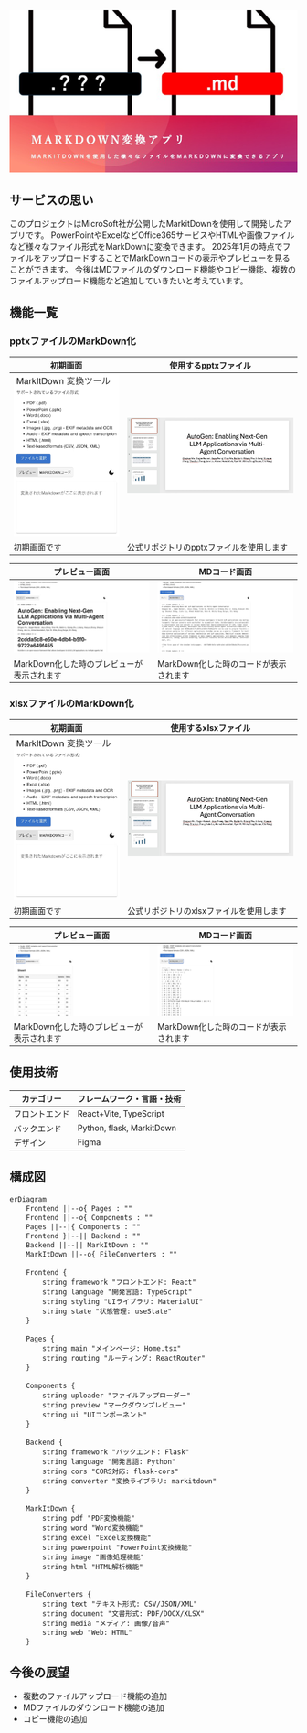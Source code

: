 ![alt text](image.png)

## サービスの思い
このプロジェクトはMicroSoft社が公開したMarkitDownを使用して開発したアプリです。
PowerPointやExcelなどOffice365サービスやHTMLや画像ファイルなど様々なファイル形式をMarkDownに変換できます。
2025年1月の時点でファイルをアップロードすることでMarkDownコードの表示やプレビューを見ることができます。
今後はMDファイルのダウンロード機能やコピー機能、複数のファイルアップロード機能など追加していきたいと考えています。

## 機能一覧
### pptxファイルのMarkDown化
| 初期画面 | 使用するpptxファイル |
| --- | --- |
|![alt text](image-4.png)|![alt text](image-1.png)|
|初期画面です|公式リポジトリのpptxファイルを使用します|

|プレビュー画面|MDコード画面|
| --- | --- |
|![alt text](image-5.png)|![alt text](image-6.png)|
|MarkDown化した時のプレビューが表示されます|MarkDown化した時のコードが表示されます|

### xlsxファイルのMarkDown化
| 初期画面 | 使用するxlsxファイル |
| --- | --- |
|![alt text](image-4.png)|![alt text](image-1.png)|![alt text](image-7.png)|
|初期画面です|公式リポジトリのxlsxファイルを使用します|

|プレビュー画面|MDコード画面|
| --- | --- |
|![alt text](image-8.png)|![alt text](image-9.png)|
|MarkDown化した時のプレビューが表示されます|MarkDown化した時のコードが表示されます|

## 使用技術
|カテゴリー|フレームワーク・言語・技術|
| --- | --- |
|フロントエンド|React+Vite, TypeScript|
|バックエンド|Python, flask, MarkitDown|
|デザイン|Figma|

## 構成図
```mermaid
erDiagram
    Frontend ||--o{ Pages : ""
    Frontend ||--o{ Components : ""
    Pages ||--|{ Components : ""
    Frontend }|--|| Backend : ""
    Backend ||--|| MarkItDown : ""
    MarkItDown ||--o{ FileConverters : ""
    
    Frontend {
        string framework "フロントエンド: React"
        string language "開発言語: TypeScript"
        string styling "UIライブラリ: MaterialUI"
        string state "状態管理: useState"
    }
    
    Pages {
        string main "メインページ: Home.tsx"
        string routing "ルーティング: ReactRouter"
    }
    
    Components {
        string uploader "ファイルアップローダー"
        string preview "マークダウンプレビュー"
        string ui "UIコンポーネント"
    }
    
    Backend {
        string framework "バックエンド: Flask"
        string language "開発言語: Python"
        string cors "CORS対応: flask-cors"
        string converter "変換ライブラリ: markitdown"
    }
    
    MarkItDown {
        string pdf "PDF変換機能"
        string word "Word変換機能"
        string excel "Excel変換機能"
        string powerpoint "PowerPoint変換機能"
        string image "画像処理機能"
        string html "HTML解析機能"
    }
    
    FileConverters {
        string text "テキスト形式: CSV/JSON/XML"
        string document "文書形式: PDF/DOCX/XLSX"
        string media "メディア: 画像/音声"
        string web "Web: HTML"
    }
```
## 今後の展望
- 複数のファイルアップロード機能の追加
- MDファイルのダウンロード機能の追加
- コピー機能の追加
